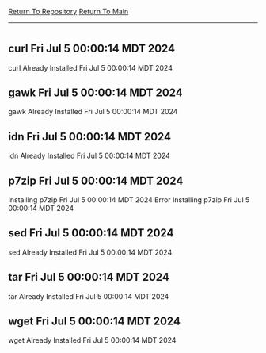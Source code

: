 [Return To Repository](https://github.com/DigitalWarrior/piholeparser/)
[Return To Main](https://github.com/DigitalWarrior/piholeparser/blob/master/RecentRunLogs/Mainlog.md)
____________________________________
# 
## curl Fri Jul  5 00:00:14 MDT 2024
curl Already Installed Fri Jul  5 00:00:14 MDT 2024
## gawk Fri Jul  5 00:00:14 MDT 2024
gawk Already Installed Fri Jul  5 00:00:14 MDT 2024
## idn Fri Jul  5 00:00:14 MDT 2024
idn Already Installed Fri Jul  5 00:00:14 MDT 2024
## p7zip Fri Jul  5 00:00:14 MDT 2024
Installing p7zip Fri Jul  5 00:00:14 MDT 2024
Error Installing p7zip Fri Jul  5 00:00:14 MDT 2024
## sed Fri Jul  5 00:00:14 MDT 2024
sed Already Installed Fri Jul  5 00:00:14 MDT 2024
## tar Fri Jul  5 00:00:14 MDT 2024
tar Already Installed Fri Jul  5 00:00:14 MDT 2024
## wget Fri Jul  5 00:00:14 MDT 2024
wget Already Installed Fri Jul  5 00:00:14 MDT 2024
